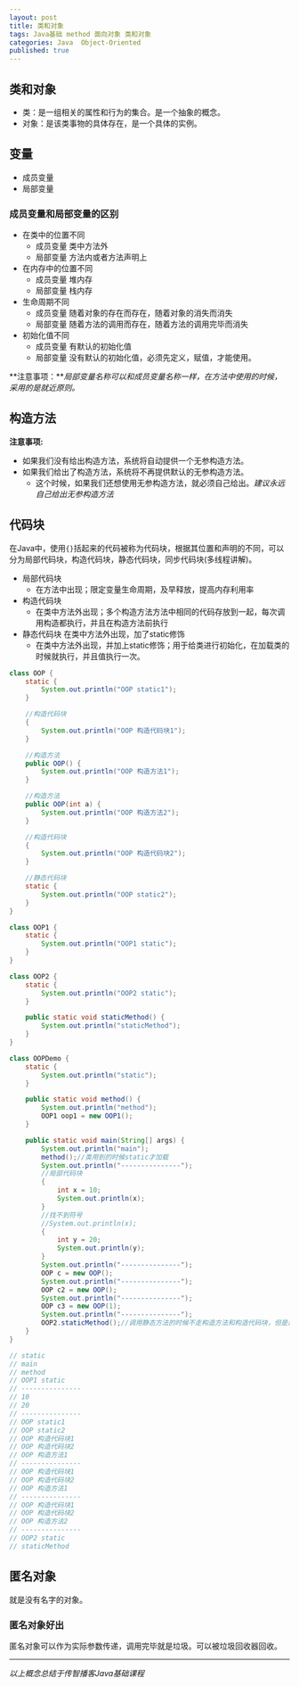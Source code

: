 ```yaml
---  
layout: post  
title: 类和对象  
tags: Java基础 method 面向对象 类和对象  
categories: Java  Object-Oriented  
published: true  
---  
```


## 类和对象

* 类：是一组相关的属性和行为的集合。是一个抽象的概念。
* 对象：是该类事物的具体存在，是一个具体的实例。

## 变量

* 成员变量
* 局部变量

### 成员变量和局部变量的区别

* 在类中的位置不同
	- 成员变量 类中方法外
	- 局部变量 方法内或者方法声明上
* 在内存中的位置不同
	- 成员变量 堆内存
	- 局部变量 栈内存
* 生命周期不同
	- 成员变量 随着对象的存在而存在，随着对象的消失而消失
	- 局部变量 随着方法的调用而存在，随着方法的调用完毕而消失
* 初始化值不同
	- 成员变量 有默认的初始化值
	- 局部变量 没有默认的初始化值，必须先定义，赋值，才能使用。

**注意事项：***局部变量名称可以和成员变量名称一样，在方法中使用的时候，采用的是就近原则。*

## 构造方法

**注意事项:**

* 如果我们没有给出构造方法，系统将自动提供一个无参构造方法。
* 如果我们给出了构造方法，系统将不再提供默认的无参构造方法。
	- 这个时候，如果我们还想使用无参构造方法，就必须自己给出。*建议永远自己给出无参构造方法*


## 代码块

在Java中，使用`{}`括起来的代码被称为代码块，根据其位置和声明的不同，可以分为局部代码块，构造代码块，静态代码块，同步代码块(多线程讲解)。

* 局部代码块 
	- 在方法中出现；限定变量生命周期，及早释放，提高内存利用率
* 构造代码块 
	- 在类中方法外出现；多个构造方法方法中相同的代码存放到一起，每次调用构造都执行，并且在构造方法前执行
* 静态代码块 在类中方法外出现，加了static修饰
	- 在类中方法外出现，并加上static修饰；用于给类进行初始化，在加载类的时候就执行，并且值执行一次。

```java
class OOP {
    static {
        System.out.println("OOP static1");
    }

    //构造代码块
    {
        System.out.println("OOP 构造代码块1");
    }

    //构造方法
    public OOP() {
        System.out.println("OOP 构造方法1");
    }

    //构造方法
    public OOP(int a) {
        System.out.println("OOP 构造方法2");
    }

    //构造代码块
    {
        System.out.println("OOP 构造代码块2");
    }

    //静态代码块
    static {
        System.out.println("OOP static2");
    }
}

class OOP1 {
    static {
        System.out.println("OOP1 static");
    }
}

class OOP2 {
    static {
        System.out.println("OOP2 static");
    }

    public static void staticMethod() {
        System.out.println("staticMethod");
    }
}

class OOPDemo {
    static {
        System.out.println("static");
    }

    public static void method() {
        System.out.println("method");
        OOP1 oop1 = new OOP1();
    }

    public static void main(String[] args) {
        System.out.println("main");
        method();//类用到的时候static才加载
        System.out.println("---------------");
        //局部代码块
        {
            int x = 10;
            System.out.println(x);
        }
        //找不到符号
        //System.out.println(x);
        {
            int y = 20;
            System.out.println(y);
        }
        System.out.println("---------------");
        OOP c = new OOP();
        System.out.println("---------------");
        OOP c2 = new OOP();
        System.out.println("---------------");
        OOP c3 = new OOP(1);
        System.out.println("---------------");
        OOP2.staticMethod();//调用静态方法的时候不走构造方法和构造代码块，但是走静态代码块
    }
}

// static
// main
// method
// OOP1 static
// ---------------
// 10
// 20
// ---------------
// OOP static1
// OOP static2
// OOP 构造代码块1
// OOP 构造代码块2
// OOP 构造方法1
// ---------------
// OOP 构造代码块1
// OOP 构造代码块2
// OOP 构造方法1
// ---------------
// OOP 构造代码块1
// OOP 构造代码块2
// OOP 构造方法2
// ---------------
// OOP2 static
// staticMethod
```

## 匿名对象

就是没有名字的对象。
	
### 匿名对象好出

匿名对象可以作为实际参数传递，调用完毕就是垃圾。可以被垃圾回收器回收。

----------

*以上概念总结于传智播客Java基础课程*